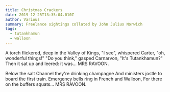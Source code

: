 ```yaml
---
title: Christmas Crackers
date: 2019-12-25T13:35:04.010Z
author: Various
summary: Freelance sightings collated by John Julius Norwich
tags:
  - tutankhamun
  - walloon
---
```

A torch flickered, deep in the Valley of Kings,
"I see", whispered Carter, "oh, wonderful things!"
"Do you think," gasped Carnarvon, "It's Tutankhamun?"
Then it sat up and leered: it was... MRS RAVOON.

Below the salt Channel they're drinking champagne
And ministers jostle to board the first train.
Emergency bells ring in French and Walloon,
For there on the buffers squats... MRS RAVOON.
